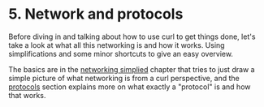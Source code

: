 # 5. Network and protocols

Before diving in and talking about how to use curl to get things done, let's
take a look at what all this networking is and how it works. Using
simplifications and some minor shortcuts to give an easy overview.

The basics are in the [networking simplied](protocols-network.md) chapter that
tries to just draw a simple picture of what networking is from a curl
perspective, and the [protocols](protocols-protocols.md) section explains more
on what exactly a "protocol" is and how that works.
